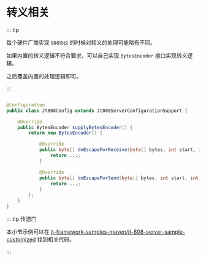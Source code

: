 # 转义相关

::: tip

每个硬件厂商实现 `808协议` 的时候对转义的处理可能略有不同。

如果内置的转义逻辑不符合要求，可以自己实现 `BytesEncoder` 接口实现转义逻辑。

之后覆盖内置的处理逻辑即可。

:::

```java

@Configuration
public class Jt808Config extends Jt808ServerConfigurationSupport {

    @Override
    public BytesEncoder supplyBytesEncoder() {
        return new BytesEncoder() {

            @Override
            public byte[] doEscapeForReceive(byte[] bytes, int start, int end) throws MsgEscapeException {
                return ...;
            }

            @Override
            public byte[] doEscapeForSend(byte[] bytes, int start, int end) throws MsgEscapeException {
                return ...;
            }
        };
    }
}
```

::: tip 传送门

本小节示例可以在 [jt-framework-samples-maven/jt-808-server-sample-customized](https://github.com/hylexus/jt-framework-samples-maven/tree/master/jt-808-server-sample-customized)
找到相关代码。

:::